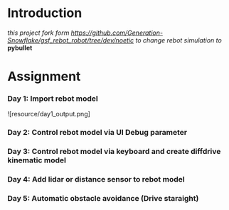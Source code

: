 # Introduction
*this project fork form https://github.com/Generation-Snowflake/gsf_rebot_robot/tree/dev/noetic to change rebot simulation to* **pybullet**
# Assignment
### Day 1: Import rebot model
![resource/day1_output.png]
### Day 2: Control rebot model via UI Debug parameter
### Day 3: Control rebot model via keyboard and create diffdrive kinematic model
### Day 4: Add lidar or distance sensor to rebot model
### Day 5: Automatic obstacle avoidance (Drive staraight)
